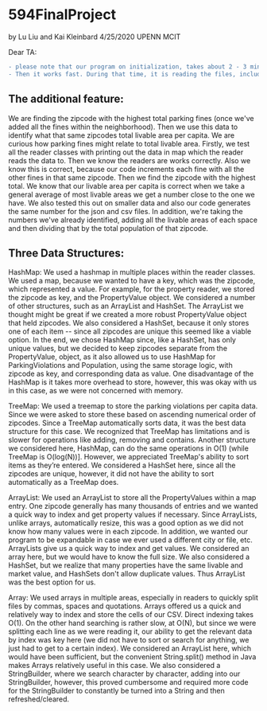 # 594FinalProject
by Lu Liu and Kai Kleinbard
4/25/2020
UPENN MCIT

Dear TA:

```diff
- please note that our program on initialization, takes about 2 - 3 minutes to load. 
- Then it works fast. During that time, it is reading the files, including the large properties csv file.
```


## The additional feature:
We are finding the zipcode with the highest total parking fines (once we've added all the fines within the neighborhood). Then we use this data to identify what that same zipcodes total livable area per capita. We are curious how parking fines might relate to total  livable area. Firstly, we test all the reader classes with printing out the data in map which the reader reads the data to. Then we know the readers are works correctly. Also we know this is correct, because our code increments each fine with all the other fines in that same zipcode. Then we find the zipcode with the highest total. We know that our livable area per capita is correct when we take a general average of most livable areas we get a number close to the one we have. We also tested this out on smaller data and also our code generates the same number for the json and csv files. In addition, we're taking the numbers we've already identified, adding all the livable areas of each space and then dividing that by the total population of that zipcode. 

## Three Data Structures:
HashMap: We used a hashmap in multiple places within the reader classes. We used a map, because we wanted to have a key, which was the zipcode, which represented a value. For example, for the property reader, we stored the zipcode as key, and the PropertyValue object. We considered a number of other structures, such as an ArrayList and HashSet. The ArrayList we thought might be great if we created a more robust PropertyValue object that held zipcodes. We also considered a HashSet, because it only stores one of each item -- since all zipcodes are unique this seemed like a viable option. In the end, we chose HashMap since, like a HashSet, has only unique values, but we decided to keep zipcodes separate from the PropertyValue, object, as it also allowed us to use HashMap for ParkingViolations and Population, using the same storage logic, with zipcode as key, and corresponding data as value. One disadvantage of the HashMap is it takes more overhead to store, however, this was okay with us in this case, as we were not concerned with memory.

TreeMap:  We used a treemap to store the parking violations per capita data. Since we were asked to store these based on ascending numerical order of zipcodes. Since a TreeMap automatically sorts data, it was the best data structure for this case. We recognized that TreeMap has limitations and is slower for operations like adding, removing and contains.  Another structure we considered here, HashMap, can do the same operations in O(1) (while TreeMap is O(log(N))]. However, we appreciated TreeMap's ability to sort items as they’re entered. We considered a HashSet here, since all the zipcodes are unique, however, it did not have the ability to sort automatically as a TreeMap does.

ArrayList: We used an ArrayList to store all the PropertyValues within a map entry. One zipcode generally has many thousands of entries and we wanted a quick way to index and get property values if necessary. Since ArrayLists, unlike arrays, automatically resize, this was a good option as we did not know how many values were in each zipcode. In addition, we wanted our program to be expandable in case we ever used a different city or file, etc. ArrayLists give us a quick way to index and get values. We considered an array here, but we would have to know the full size. We also considered a HashSet, but we realize that many properties have the same livable and market value, and HashSets don't allow duplicate values. Thus ArrayList was the best option for us. 

Array: We used arrays in multiple areas, especially in readers to quickly split files by commas, spaces and quotations. Arrays offered us a quick and relatively way to index and store the cells of our CSV. Direct indexing takes O(1). On the other hand searching is rather slow, at O(N), but since we were splitting each line as we were reading it, our ability to get the relevant data by index was key here (we did not have to sort or search for anything, we just had to get to a certain index). We considered an ArrayList here, which would have been sufficient, but the convenient String.split() method in Java makes Arrays relatively useful in this case. We also considered a StringBuilder, where we search character by character, adding into our StringBuilder, however, this proved cumbersome and required more code for the StringBuilder to constantly be turned into a String and then refreshed/cleared.


